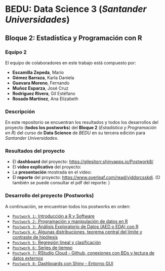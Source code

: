 # BEDU: Data Science 3 (_Santander Universidades_)
## Bloque 2: Estadística y Programación con R



### Equipo 2
El equipo de colaboradores en este trabajo está compuesto por:
- __Escamilla Zepeda__, Mario
- __Gómez Barraza__, Karla Daniela
- __Guevara Moreno__, Fernando
- __Muñoz Esparza__, José Cruz
- __Rodríguez Rivera__, Gil Estéfano
- __Rosado Martínez__, Ana Elizabeth


### Descripción
En este repositorio se encuentran los resultados y todos los desarrollos del proyecto (__todos los postworks__) del __Bloque 2__ (_Estadística y Programación en R_) del curso de __Data Science__ de _BEDU_ en su tercera edición para _Santander Universidades_.

### Resultados del proyecto
- El __dashboard__ del proyecto: https://gilesitorr.shinyapps.io/Postwork8/
- El __video explicativo__ del proyecto:
- La __presentación__ mostrada en el video: 
- El __reporte__ del proyecto: https://www.overleaf.com/read/yjddsrcsskdj. (O también se puede consultar el pdf del reporte: )

### Desarrollo del proyecto (Postworks)
A continuación, se encuentran todos los postworks en orden:
 - [`Postwork 1:` Introducción a R y Software ](Postwork_1/Readme.md) 
 - [`Postwork 2:` Programación y manipulación de datos en R ](Postwork_2/Readme.md) 
 - [`Postwork 3:` Análisis Exploratorio de Datos (AED o EDA) con R](Postwork_3/Readme.md)
 - [`Postwork 4:` Algunas distribuciones, teorema central del límite y contraste de hipótesis](Postwork_4/Readme.md) 
 - [`Postwork 5:` Regresión lineal y clasificación](Postwork_5/Readme.md) 
 - [`Postwork 6:` Series de tiempo](Postwork_6/Readme.md)
 - [`Postwork 7:` RStudio Cloud - Github, conexiones con BDs y lectura de datos externos](Postwork_7/Readme.md) 
 - [`Postwork 8:` Dashboards con Shiny - Entorno GUI](Postwork_8/Readme.md)
